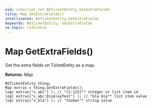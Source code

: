 ```yaml
---
uid: crmscript_ref_NSTicketEntity_GetExtraFields
title: Map GetExtraFields()
intellisense: NSTicketEntity.GetExtraFields
keywords: NSTicketEntity, GetExtraFields
so.topic: reference
---
```


# Map GetExtraFields()

Get the extra fields on TicketEntity as a map.

**Returns:** Map

```crmscript
NSTicketEntity thing;
Map extras = thing.GetExtraFields();
log( extras["x_abc"] ); // "[I:123]"* integer or list item id
log( extras["x_abc:DisplayText"] ); // "bla bla"* list item value
log( extras["x_bla"] ); // "foobar"* string value
```

